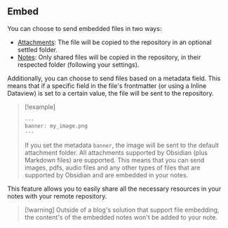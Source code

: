 ## Embed

You can choose to send embedded files in two ways:

- <u>Attachments</u>: The file will be copied to the repository in an optional settled folder.
- <u>Notes</u>: Only shared files will be copied in the repository, in their respected folder (following your settings).

Additionally, you can choose to send files based on a metadata field. This means that if a specific field in the file's frontmatter (or using a Inline Dataview) is set to a certain value, the file will be sent to the repository.

> [!example]
> ```
> ---
> banner: my_image.png
> ---
> ```
> If you set the metadata `banner`, the image will be sent to the default attachment folder. All attachments supported by Obsidian (plus Markdown files) are supported. 
> This means that you can send images, pdfs, audio files and any other types of files that are supported by Obsidian and are embedded in your notes. 
> 

This feature allows you to easily share all the necessary resources in your notes with your remote repository.

> [!warning] Outside of a blog's solution that support file embedding, the content's of the embedded notes won't be added to your note. 